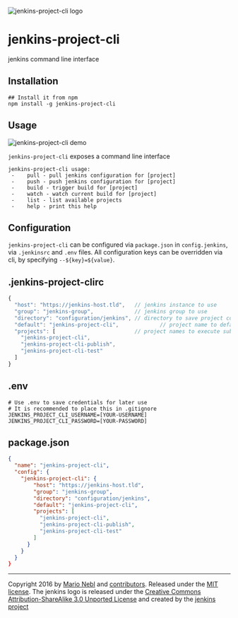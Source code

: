 ![jenkins-project-cli logo](https://rawgit.com/marionebl/jenkins-project-cli/master/jenkins-project-cli.svg)

# jenkins-project-cli

jenkins command line interface


## Installation

```shell
## Install it from npm
npm install -g jenkins-project-cli
```

## Usage

![jenkins-project-cli demo](https://git.io/v26S1)

`jenkins-project-cli` exposes a command line interface

```shell
jenkins-project-cli usage:
 -    pull - pull jenkins configuration for [project]
 -    push - push jenkins configuration for [project]
 -    build - trigger build for [project]
 -    watch - watch current build for [project]
 -    list - list available projects
 -    help - print this help
```

## Configuration

`jenkins-project-cli` can be configured via `package.json` in
`config.jenkins`, via `.jenkinsrc` and `.env` files.
All configuration keys can be overridden via cli,
by specifying `--${key}=${value}`.

## .jenkins-project-clirc

```js
{
  "host": "https://jenkins-host.tld",   // jenkins instance to use
  "group": "jenkins-group",             // jenkins group to use
  "directory": "configuration/jenkins", // directory to save project config.xmls to
  "default": "jenkins-project-cli",             // project name to default to
  "projects": [                         // project names to execute subcommands for
    "jenkins-project-cli",
    "jenkins-project-cli-publish",
    "jenkins-project-cli-test"
  ]
}
```

## .env

```init
# Use .env to save credentials for later use
# It is recommended to place this in .gitignore
JENKINS_PROJECT_CLI_USERNAME=[YOUR-USERNAME]
JENKINS_PROJECT_CLI_PASSWORD=[YOUR-PASSWORD]
```

## package.json

```json
{
  "name": "jenkins-project-cli",
  "config": {
    "jenkins-project-cli": {
        "host": "https://jenkins-host.tld",
        "group": "jenkins-group",
        "directory": "configuration/jenkins",
        "default": "jenkins-project-cli",
        "projects": [
          "jenkins-project-cli",
          "jenkins-project-cli-publish",
          "jenkins-project-cli-test"
        ]
      }
    }
  }
}
```

---

Copyright 2016 by [Mario Nebl](https://github.com/marionebl) and [contributors](./graphs/contributors).
Released under the [MIT license]('./license.md').
The jenkins logo is released under the
[Creative Commons Attribution-ShareAlike 3.0 Unported License](http://creativecommons.org/licenses/by-sa/3.0/)
and created by the [jenkins project](https://wiki.jenkins-ci.org/display/JENKINS/Logo)
